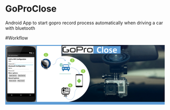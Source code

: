 # GoProClose
Android App to start gopro record process automatically when driving a car with bluetooth

#Workflow

![GoProClose - Workflow](https://github.com/gonella/GoProClose/blob/master/doc/GoProCloseWorkFlow.png "GoProClose - Workflow")


